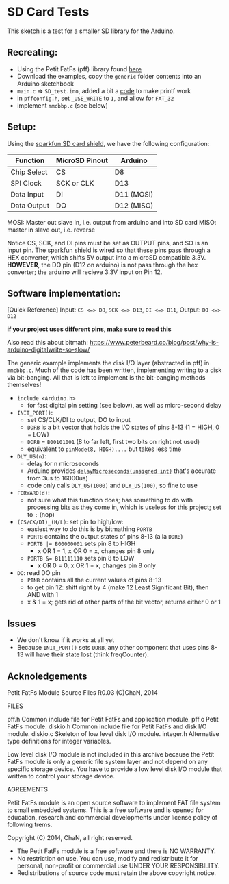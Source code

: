 # SD Card Tests

This sketch is a test for a smaller SD library for the Arduino.

## Recreating:
- Using the Petit FatFs (pff) library found [here](http://elm-chan.org/fsw/ff/00index_p.html)
- Download the examples, copy the `generic` folder contents into an Arduino sketchbook
- `main.c` => `SD_test.ino`, added a bit a [code](https://playground.arduino.cc/Main/Printf) to make printf work
- in `pffconfig.h`, set `_USE_WRITE` to `1`, and allow for `FAT_32`
- implement `mmcbbp.c` (see below)

## Setup:

Using the [sparkfun SD card shield](https://www.sparkfun.com/products/12761), we have the following configuration:

Function | MicroSD Pinout | Arduino
----- | ---- | ----
Chip Select | CS | D8
SPI Clock | SCK or CLK | D13
Data Input | DI | D11 (MOSI)
Data Output | DO | D12 (MISO)

MOSI: Master out slave in, i.e. output from arduino and into SD card 
MISO: master in slave out, i.e. reverse

Notice CS, SCK, and DI pins must be set as OUTPUT pins, and SO is an input pin. The sparkfun shield is wired so that these pins pass through a HEX converter, which shifts 5V output into a microSD compatible 3.3V. **HOWEVER**, the DO pin (D12 on arduino) is not pass through the hex converter; the arduino will recieve 3.3V input on Pin 12.

## Software implementation:

[Quick Reference] Input: `CS <=> D8`, `SCK <=> D13`, `DI <=> D11`, Output: `DO <=> D12`

**if your project uses different pins, make sure to read this**

Also read this about bitmath: https://www.peterbeard.co/blog/post/why-is-arduino-digitalwrite-so-slow/

The generic example implements the disk I/O layer (abstracted in pff) in `mmcbbp.c`. Much of the code has been written, implementing writing to a disk via bit-banging. All that is left to implement is the bit-banging methods themselves!

- `include <Arduino.h>`
	- for fast digital pin setting (see below), as well as micro-second delay
- `INIT_PORT()`:
	- set CS/CLK/DI to output, DO to input
	- `DDRB` is a bit vector that holds the I/O states of pins 8-13 (1 = HIGH, 0 = LOW)
	- `DDRB` = `B00101001` (8 to far left, first two bits on right not used)
	- equivalent to `pinMode(8, HIGH)....` but takes less time
- `DLY_US(n)`:
	- delay for n microseconds
	- Arduino provides [`delayMicroseconds(unsigned int)`](https://www.arduino.cc/en/pmwiki.php?n=Reference/DelayMicroseconds) that's accurate from 3us to 16000us)
	- code only calls `DLY_US(1000)` and `DLY_US(100)`, so fine to use
- `FORWARD(d)`:
	- not sure what this function does; has something to do with processing bits as they come in, which is useless for this project; set to `;` (nop)
- `(CS/CK/DI)_(H/L)`: set pin to high/low:
	- easiest way to do this is by bitmathing `PORTB`
	- `PORTB` contains the output states of pins 8-13 (a la `DDRB`)
	- `PORTB |= B00000001` sets pin 8 to HIGH
		- x OR 1 = 1, x OR 0 = x, changes pin 8 only
	- `PORTB &= B11111110` sets pin 8 to LOW
		- x OR 0 = 0, x OR 1 = x, changes pin 8 only
- `DO`: read DO pin
	- `PINB` contains all the current values of pins 8-13
	- to get pin 12: shift right by 4 (make 12 Least Significant Bit), then AND with 1
	- x & 1 = x; gets rid of other parts of the bit vector, returns either 0 or 1

## Issues

- We don't know if it works at all yet
- Because `INIT_PORT()` sets `DDRB`, any other component that uses pins 8-13 will have their state lost (think freqCounter).


## Acknoledgements
Petit FatFs Module Source Files R0.03                (C)ChaN, 2014


FILES

  pff.h      Common include file for Petit FatFs and application module.
  pff.c      Petit FatFs module.
  diskio.h   Common include file for Petit FatFs and disk I/O module.
  diskio.c   Skeleton of low level disk I/O module.
  integer.h  Alternative type definitions for integer variables.

  Low level disk I/O module is not included in this archive because the Petit
  FatFs module is only a generic file system layer and not depend on any
  specific storage device. You have to provide a low level disk I/O module that
  written to control your storage device.



AGREEMENTS

 Petit FatFs module is an open source software to implement FAT file system to
 small embedded systems. This is a free software and is opened for education,
 research and commercial developments under license policy of following trems.

  Copyright (C) 2014, ChaN, all right reserved.

 * The Petit FatFs module is a free software and there is NO WARRANTY.
 * No restriction on use. You can use, modify and redistribute it for
   personal, non-profit or commercial use UNDER YOUR RESPONSIBILITY.
 * Redistributions of source code must retain the above copyright notice.
